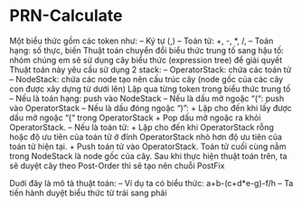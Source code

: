 # PRN-Calculate
Một biểu thức gồm các token như:
  –	Ký tự (,)
  –	Toán tử: +, -, *, /,
  –	Toán hạng: số thực, biến
Thuật toán chuyển đổi biểu thức trung tố sang hậu tố: nhóm chúng em sẽ sử dụng cây biểu thức (expression tree) để giải quyết
Thuật toán này yêu cầu sử dụng 2 stack:
  – OperatorStack: chứa các toán tử
  – NodeStack: chứa các node tạo nên cấu trúc cây (node gốc của các cây con được xây dựng từ dưới lên)
Lặp qua từng token trong biểu thức trung tố
  – Nếu là toán hạng: push vào NodeStack
  – Nếu là dấu mở ngoặc “(“: push vào OperatorStack
  – Nếu là dấu đóng ngoặc “)”:
    +	Lặp cho đến khi lấy được dấu mở ngoặc “(“ trong OperatorStack
    +	Pop dấu mở ngoặc ra khỏi OperatorStack.
  – Nếu là toán tử:
    +	Lặp cho đến khi OperatorStack rỗng hoặc độ ưu tiên của toán tử ở đỉnh OperatorStack nhỏ hơn độ ưu tiên của toán tử hiện tại.
    +	Push toán tử vào OperatorStack.
Toán tử cuối cùng nằm trong NodeStack là node gốc của cây.
Sau khi thực hiện thuật toán trên, ta sẽ duyệt cây theo Post-Order thì sẽ tạo nên chuỗi PostFix

Duới đây là mô tả thuật toán:
 – Ví dụ ta có biểu thức: a+b-(c+d*e-g)-f/h
 – Ta tiến hành duyệt biểu thức từ trái sang phải
